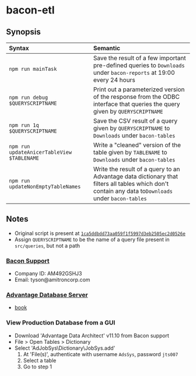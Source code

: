 # bacon-etl

## Synopsis

| Syntax | Semantic |
| :----------- | :------- |
| `npm run mainTask` | Save the result of a few important pre-defined queries to `Downloads` under `bacon-reports` at 19:00 every 24 hours |
| `npm run debug $QUERYSCRIPTNAME` | Print out a parameterized version of the response from the ODBC interface that queries the query given by `QUERYSCRIPTNAME` |
| `npm run 1q $QUERYSCRIPTNAME` | Save the CSV result of a query given by `QUERYSCRIPTNAME` to `Downloads` under `bacon-tables` |
| `npm run updateAnicerTableView $TABLENAME` | Write a "cleaned" version of the table given by `TABLENAME` to `Downloads` under `bacon-tables` |
| `npm run updateNonEmptyTableNames` | Write the result of a query to an Advantage data dictionary that filters all tables which don't contain any data to`Downloads` under `bacon-tables` |

## Notes

- Original script is present at [`1ca5ddbdd73aa059f1f5997d3eb2505ec2d0526e`](https://github.com/Amitron-Labs/bacon-etl/tree/1ca5ddbdd73aa059f1f5997d3eb2505ec2d0526e)
- Assign `QUERYSCRIPTNAME` to be the name of a query file present in `src/queries`, but not a path

### [Bacon Support](https://www.baconsoft.com/support1.htm)

- Company ID: AM492GSHJ3
- Email: tyson\@amitroncorp.com

### [Advantage Database Server](https://wiki.scn.sap.com/wiki/display/EIM/06+-+Advantage+Tech+Tips)

- [book](https://flylib.com/books/en/1.373.1/)

### View Production Database from a GUI

- Download 'Advantage Data Architect' v11.10 from Bacon support
- File \> Open Tables \> Dictionary
- Select 'AdJobSys\Dictionary\JobSys.add'
    1. At 'File(s)', authenticate with username `AdsSys`, password `jts007`
    2. Select a table
    3. Go to step 1
